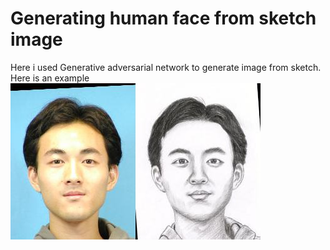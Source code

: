 # Generating human face from sketch image

Here i used Generative adversarial network to generate image from sketch. Here is an example
![](images/m1-039-01.jpg)